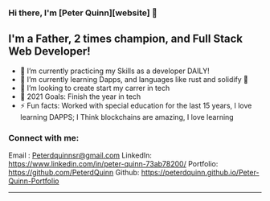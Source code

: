 
### Hi there, I'm [Peter Quinn][website] 👋

## I'm a Father, 2 times champion, and Full Stack Web Developer!
- 🔭 I’m currently practicing my Skills as a developer DAILY!
- 🌱 I’m currently learning Dapps, and languages like rust and solidify 🤣
- 👯 I’m looking to create start my carrer in tech
- 🥅 2021 Goals: Finish the year in tech
- ⚡ Fun facts: Worked with special education for the last 15 years, I love learning DAPPS; I Think blockchains are amazing, I love learning

### Connect with me:

Email :    Peterdquinnsr@gmail.com
LinkedIn:  https://www.linkedin.com/in/peter-quinn-73ab78200/
Portfolio: https://github.com/PeterdQuinn
Github:    https://peterdquinn.github.io/Peter-Quinn-Portfolio 


---



